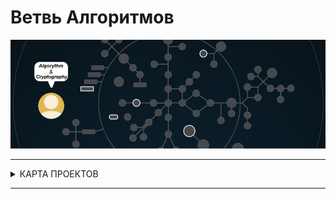 # Ветвь Алгоритмов #


![algorithmic branch](./algorithmic.gif)

---

<details>
<summary> КАРТА ПРОЕКТОВ </summary>
![map Holy_Graph](../Holy_Graph.png)
</details>

---

